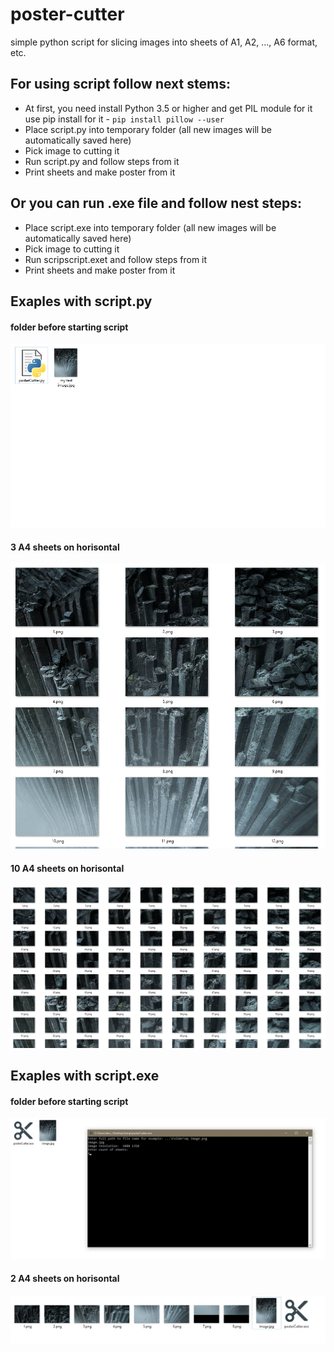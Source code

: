 # poster-cutter
simple python script for slicing images into sheets of A1, A2, ..., A6 format, etc.

## For using script follow next stems:

* At first, you need install Python 3.5 or higher and get PIL module for it
use pip install for it - `pip install pillow --user`
* Place script.py into temporary folder (all new images will be automatically saved here)
* Pick image to cutting it
* Run script.py and follow steps from it
* Print sheets and make poster from it

## Or you can run .exe file and follow nest steps:

* Place script.exe into temporary folder (all new images will be automatically saved here)
* Pick image to cutting it
* Run scripscript.exet and follow steps from it
* Print sheets and make poster from it

## Exaples with script.py

#### folder before starting script
![folder before starting script](https://github.com/DERVdice/poster-cutter/blob/master/Examples/before%20start.jpg)

#### 3 A4 sheets on horisontal
![3 A4 sheets on horisontal](https://github.com/DERVdice/poster-cutter/blob/master/Examples/3%20sheets.jpg)

#### 10 A4 sheets on horisontal
![10 A4 sheets on horisontal](https://github.com/DERVdice/poster-cutter/blob/master/Examples/10%20sheets.jpg)

## Exaples with script.exe

#### folder before starting script
![folder before starting script](https://github.com/DERVdice/poster-cutter/blob/master/Examples/using.jpg)

#### 2 A4 sheets on horisontal
![2 A4 sheets on horisontal](https://github.com/DERVdice/poster-cutter/blob/master/Examples/after%20using.jpg)
